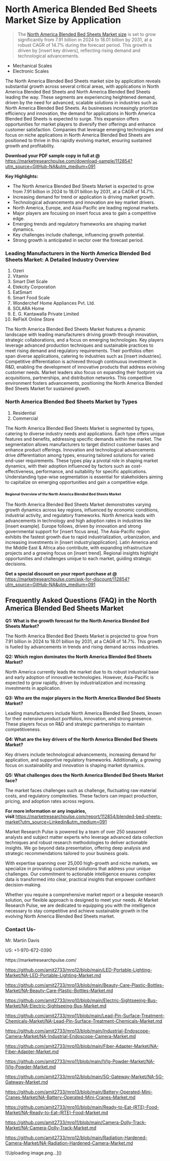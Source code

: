 <h1>North America Blended Bed Sheets Market&nbsp;Size by Application</h1><blockquote><p>The <a href="https://marketresearchpulse.com/download-sample/112854?utm_source=GitHub-NA&amp;utm_medium=091">North America Blended Bed Sheets Market size</a> is set to grow significantly from 7.91 billion in 2024 to 18.01 billion by 2031, at a robust CAGR of 14.7% during the forecast period. This growth is driven by [insert key drivers], reflecting rising demand and technological advancements.</p></blockquote><ul><li>Mechanical Scales<li> Electronic Scales</li></ul><p>The North America Blended Bed Sheets market size by application reveals substantial growth across several critical areas, with applications in North America Blended Bed Sheets and North America Blended Bed Sheets leading the way. These segments are experiencing heightened demand, driven by the need for advanced, scalable solutions in industries such as North America Blended Bed Sheets. As businesses increasingly prioritize efficiency and innovation, the demand for applications in North America Blended Bed Sheets is expected to surge. This expansion offers opportunities for market players to diversify their offerings and enhance customer satisfaction. Companies that leverage emerging technologies and focus on niche applications in North America Blended Bed Sheets are positioned to thrive in this rapidly evolving market, ensuring sustained growth and profitability.</p><p><strong>Download your PDF sample copy in full at @ </strong><a href="https://marketresearchpulse.com/download-sample/112854?utm_source=GitHub-NA&amp;utm_medium=091">https://marketresearchpulse.com/download-sample/112854?utm_source=GitHub-NA&amp;utm_medium=091</a></p><p><strong>Key Highlights: </strong></p><ul><li>The North America Blended Bed Sheets Market is expected to grow from 7.91 billion in 2024 to 18.01 billion by 2031, at a CAGR of 14.7%.</li><li>Increasing demand for trend or application is driving market growth.</li><li>Technological advancements and innovation are key market drivers.</li><li>North America, Europe, and Asia-Pacific are leading regional markets.</li><li>Major players are focusing on insert focus area to gain a competitive edge.</li><li>Emerging trends and regulatory frameworks are shaping market dynamics.</li><li>Key challenges include challenge, influencing growth potential.</li><li>Strong growth is anticipated in sector over the forecast period.</li></ul><h3>Leading Manufacturers in the North America Blended Bed Sheets Market: A Detailed Industry Overview</h3><ol><li>Ozeri</li><li>Vitamix</li><li>Smart Diet Scale</li><li>Etekcity Corporation</li><li>EatSmart</li><li>Smart Food Scale</li><li>Wonderchef Home Appliances Pvt. Ltd.</li><li>SOLARA Home</li><li>E. G. Kantawalla Private Limited</li><li>ReFleX Online Store</li></ol><div class="flex max-w-full flex-col flex-grow"><div class="min-h-8 text-message flex w-full flex-col items-end gap-2 whitespace-normal break-words [.text-message+&amp;]:mt-5" dir="auto" data-message-author-role="assistant" data-message-id="fd8432e4-4910-450d-b182-61b7bfb0a01f" data-message-model-slug="gpt-4o"><div class="flex w-full flex-col gap-1 empty:hidden first:pt-[3px]"><div class="markdown prose w-full break-words dark:prose-invert light"><p>The North America Blended Bed Sheets Market features a dynamic landscape with leading manufacturers driving growth through innovation, strategic collaborations, and a focus on emerging technologies. Key players leverage advanced production techniques and sustainable practices to meet rising demand and regulatory requirements. Their portfolios often span diverse applications, catering to industries such as [insert industries]. Competitive differentiation is achieved through continuous investment in R&amp;D, enabling the development of innovative products that address evolving customer needs. Market leaders also focus on expanding their footprint via acquisitions, partnerships, and distribution networks. This competitive environment fosters advancements, positioning the North America Blended Bed Sheets Market for sustained growth.</p></div></div></div></div><h3>North America Blended Bed Sheets Market by Types</h3><ol><li>Residential<li> Commercial</li></ol><div class="flex max-w-full flex-col flex-grow"><div class="min-h-8 text-message flex w-full flex-col items-end gap-2 whitespace-normal break-words [.text-message+&amp;]:mt-5" dir="auto" data-message-author-role="assistant" data-message-id="084470be-0bb7-4664-bddf-5156b4f41249" data-message-model-slug="gpt-4o-mini"><div class="flex w-full flex-col gap-1 empty:hidden first:pt-[3px]"><div class="markdown prose w-full break-words dark:prose-invert light"><p>The North America Blended Bed Sheets Market is segmented by types, catering to diverse industry needs and applications. Each type offers unique features and benefits, addressing specific demands within the market. The segmentation allows manufacturers to target distinct customer bases and enhance product offerings. Innovation and technological advancements drive differentiation among types, ensuring tailored solutions for varied end-user requirements. These types play a pivotal role in shaping market dynamics, with their adoption influenced by factors such as cost-effectiveness, performance, and suitability for specific applications. Understanding type-wise segmentation is essential for stakeholders aiming to capitalize on emerging opportunities and gain a competitive edge.</p></div></div></div></div><h3><span style="font-size: 11px;">Regional Overview of the North America Blended Bed Sheets Market</span></h3><div class="flex max-w-full flex-col flex-grow"><div class="min-h-8 text-message flex w-full flex-col items-end gap-2 whitespace-normal break-words [.text-message+&amp;]:mt-5" dir="auto" data-message-author-role="assistant" data-message-id="e9038762-ce64-4e30-91c9-9bd413514231" data-message-model-slug="gpt-4o-mini"><div class="flex w-full flex-col gap-1 empty:hidden first:pt-[3px]"><div class="markdown prose w-full break-words dark:prose-invert light"><p>The North America Blended Bed Sheets Market demonstrates varying growth dynamics across key regions, influenced by economic conditions, industrial activity, and regulatory frameworks. North America leads with advancements in technology and high adoption rates in industries like [insert example]. Europe follows, driven by innovation and strong governmental support for [insert focus area]. The Asia-Pacific region exhibits the fastest growth due to rapid industrialization, urbanization, and increasing investments in [insert industry/application]. Latin America and the Middle East &amp; Africa also contribute, with expanding infrastructure projects and a growing focus on [insert trend]. Regional insights highlight opportunities and challenges unique to each market, guiding strategic decisions.</p></div></div></div></div><p><strong>Get a special discount on your report purchase at @ </strong><a href="https://marketresearchpulse.com/ask-for-discount/112854?utm_source=GitHub-NA&amp;utm_medium=091">https://marketresearchpulse.com/ask-for-discount/112854?utm_source=GitHub-NA&amp;utm_medium=091</a></p><h2>Frequently Asked Questions (FAQ) in the North America Blended Bed Sheets Market</h2><p><strong>Q1: What is the growth forecast for the North America Blended Bed Sheets Market?</strong></p><p>The North America Blended Bed Sheets Market is projected to grow from 7.91 billion in 2024 to 18.01 billion by 2031, at a CAGR of 14.7%. This growth is fueled by advancements in trends and rising demand across industries.</p><p><strong>Q2: Which region dominates the North America Blended Bed Sheets Market?</strong></p><p>North America currently leads the market due to its robust industrial base and early adoption of innovative technologies. However, Asia-Pacific is expected to grow rapidly, driven by industrialization and increasing investments in application.</p><p><strong>Q3: Who are the major players in the North America Blended Bed Sheets Market?</strong></p><p>Leading manufacturers include North America Blended Bed Sheets, known for their extensive product portfolios, innovation, and strong presence. These players focus on R&amp;D and strategic partnerships to maintain competitiveness.</p><p><strong>Q4: What are the key drivers of the North America Blended Bed Sheets Market?</strong></p><p>Key drivers include technological advancements, increasing demand for application, and supportive regulatory frameworks. Additionally, a growing focus on sustainability and innovation is shaping market dynamics.</p><p><strong>Q5: What challenges does the North America Blended Bed Sheets Market face?</strong></p><p>The market faces challenges such as challenge, fluctuating raw material costs, and regulatory complexities. These factors can impact production, pricing, and adoption rates across regions.</p><p><strong>For more information or any inquiries, visit&nbsp;</strong><a href="https://marketresearchpulse.com/report/112854/blended-bed-sheets-market?utm_source=Linkedin&utm_medium=091">https://marketresearchpulse.com/report/112854/blended-bed-sheets-market?utm_source=Linkedin&utm_medium=091</a></p><p>Market Research Pulse is powered by a team of over 250 seasoned analysts and subject matter experts who leverage advanced data collection techniques and robust research methodologies to deliver actionable insights. We go beyond data presentation, offering deep analysis and strategic recommendations tailored to your business goals.</p><p>With expertise spanning over 25,000 high-growth and niche markets, we specialize in providing customized solutions that address your unique challenges. Our commitment to actionable intelligence ensures complex data is transformed into clear, practical insights that empower confident decision-making.</p><p>Whether you require a comprehensive market report or a bespoke research solution, our flexible approach is designed to meet your needs. At Market Research Pulse, we are dedicated to equipping you with the intelligence necessary to stay competitive and achieve sustainable growth in the evolving North America Blended Bed Sheets market.</p><h3><strong>Contact Us-</strong></h3><p>Mr. Martin Davis</p><p>US: +1-970-672-0390</p><p>https://marketresearchpulse.com/</p><p><a href="https://github.com/amit2733/mrp12/blob/main/LED-Portable-Lighting-Market/NA-LED-Portable-Lighting-Market.md">https://github.com/amit2733/mrp12/blob/main/LED-Portable-Lighting-Market/NA-LED-Portable-Lighting-Market.md</a></p><p><a href="https://github.com/amit2733/mrp13/blob/main/Beauty-Care-Plastic-Bottles-Market/NA-Beauty-Care-Plastic-Bottles-Market.md">https://github.com/amit2733/mrp13/blob/main/Beauty-Care-Plastic-Bottles-Market/NA-Beauty-Care-Plastic-Bottles-Market.md</a></p><p><a href="https://github.com/amit2733/mrp10/blob/main/Electric-Sightseeing-Bus-Market/NA-Electric-Sightseeing-Bus-Market.md">https://github.com/amit2733/mrp10/blob/main/Electric-Sightseeing-Bus-Market/NA-Electric-Sightseeing-Bus-Market.md</a></p><p><a href="https://github.com/amit2733/mrp11/blob/main/Lead-Pin-Surface-Treatment-Chemicals-Market/NA-Lead-Pin-Surface-Treatment-Chemicals-Market.md">https://github.com/amit2733/mrp11/blob/main/Lead-Pin-Surface-Treatment-Chemicals-Market/NA-Lead-Pin-Surface-Treatment-Chemicals-Market.md</a></p><p><a href="https://github.com/amit2733/mrp13/blob/main/Industrial-Endoscope-Camera-Market/NA-Industrial-Endoscope-Camera-Market.md">https://github.com/amit2733/mrp13/blob/main/Industrial-Endoscope-Camera-Market/NA-Industrial-Endoscope-Camera-Market.md</a></p><p><a href="https://github.com/amit2733/mrp10/blob/main/Fiber-Adapter-Market/NA-Fiber-Adapter-Market.md">https://github.com/amit2733/mrp10/blob/main/Fiber-Adapter-Market/NA-Fiber-Adapter-Market.md</a></p><p><a href="https://github.com/amit2733/mrp11/blob/main/IVIg-Powder-Market/NA-IVIg-Powder-Market.md">https://github.com/amit2733/mrp11/blob/main/IVIg-Powder-Market/NA-IVIg-Powder-Market.md</a></p><p><a href="https://github.com/amit2733/mrp12/blob/main/5G-Gateway-Market/NA-5G-Gateway-Market.md">https://github.com/amit2733/mrp12/blob/main/5G-Gateway-Market/NA-5G-Gateway-Market.md</a></p><p><a href="https://github.com/amit2733/mrp13/blob/main/Battery-Operated-Mini-Cranes-Market/NA-Battery-Operated-Mini-Cranes-Market.md">https://github.com/amit2733/mrp13/blob/main/Battery-Operated-Mini-Cranes-Market/NA-Battery-Operated-Mini-Cranes-Market.md</a></p><p><a href="https://github.com/amit2733/mrp10/blob/main/Ready-to-Eat-(RTE)-Food-Market/NA-Ready-to-Eat-(RTE)-Food-Market.md">https://github.com/amit2733/mrp10/blob/main/Ready-to-Eat-(RTE)-Food-Market/NA-Ready-to-Eat-(RTE)-Food-Market.md</a></p><p><a href="https://github.com/amit2733/mrp11/blob/main/Camera-Dolly-Track-Market/NA-Camera-Dolly-Track-Market.md">https://github.com/amit2733/mrp11/blob/main/Camera-Dolly-Track-Market/NA-Camera-Dolly-Track-Market.md</a></p><p><a href="https://github.com/amit2733/mrp12/blob/main/Radiation-Hardened-Camera-Market/NA-Radiation-Hardened-Camera-Market.md">https://github.com/amit2733/mrp12/blob/main/Radiation-Hardened-Camera-Market/NA-Radiation-Hardened-Camera-Market.md</a></p>
![Uploading image.png…]()
